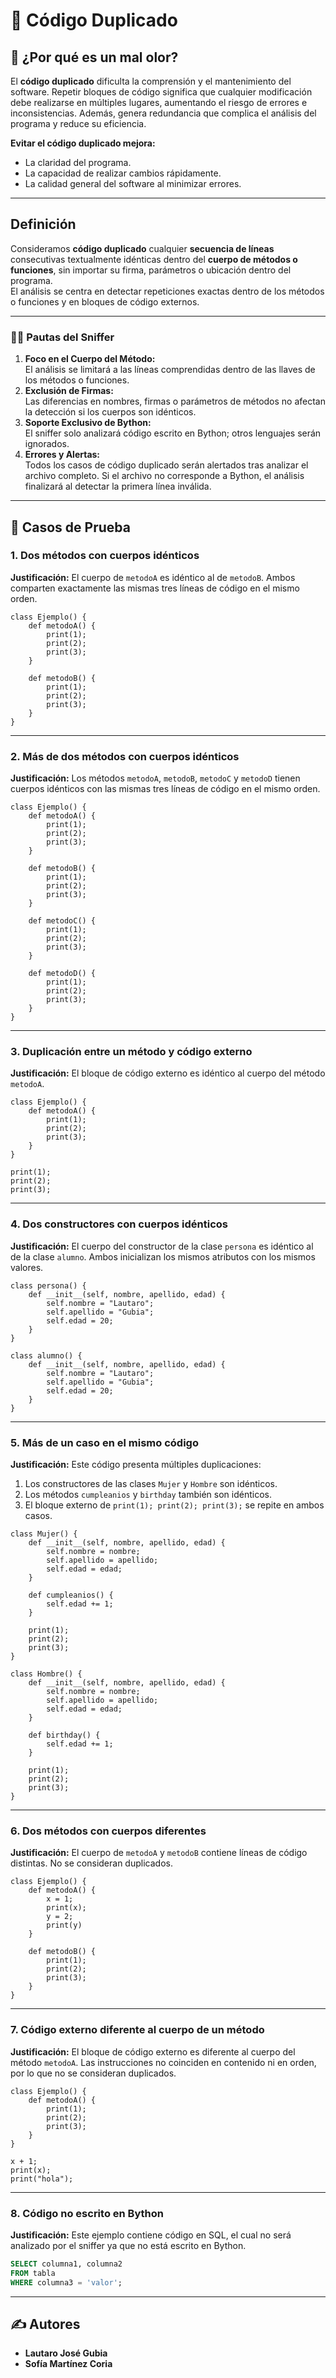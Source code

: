 # 🚨 Código Duplicado  

## 📜 ¿Por qué es un mal olor?  

El **código duplicado** dificulta la comprensión y el mantenimiento del software. Repetir bloques de código significa que cualquier modificación debe realizarse en múltiples lugares, aumentando el riesgo de errores e inconsistencias. Además, genera redundancia que complica el análisis del programa y reduce su eficiencia.  

**Evitar el código duplicado mejora:**  
- La claridad del programa.  
- La capacidad de realizar cambios rápidamente.  
- La calidad general del software al minimizar errores.

---  

## Definición  

Consideramos **código duplicado** cualquier **secuencia de líneas** consecutivas textualmente idénticas dentro del **cuerpo de métodos o funciones**, sin importar su firma, parámetros o ubicación dentro del programa.  
El análisis se centra en detectar repeticiones exactas dentro de los métodos o funciones y en bloques de código externos.

---  

### 🧑‍💻 Pautas del Sniffer  

1. **Foco en el Cuerpo del Método:**  
   El análisis se limitará a las líneas comprendidas dentro de las llaves de los métodos o funciones.  
2. **Exclusión de Firmas:**  
   Las diferencias en nombres, firmas o parámetros de métodos no afectan la detección si los cuerpos son idénticos.  
3. **Soporte Exclusivo de Bython:**  
   El sniffer solo analizará código escrito en Bython; otros lenguajes serán ignorados.  
4. **Errores y Alertas:**  
   Todos los casos de código duplicado serán alertados tras analizar el archivo completo. Si el archivo no corresponde a Bython, el análisis finalizará al detectar la primera línea inválida.

---  

## 🧪 Casos de Prueba  

### **1. Dos métodos con cuerpos idénticos**  

**Justificación:** El cuerpo de `metodoA` es idéntico al de `metodoB`. Ambos comparten exactamente las mismas tres líneas de código en el mismo orden.  

```bython
class Ejemplo() {  
    def metodoA() {  
        print(1);  
        print(2);  
        print(3);  
    }  

    def metodoB() {  
        print(1);  
        print(2);  
        print(3);  
    }  
}  
```

---  

### **2. Más de dos métodos con cuerpos idénticos**  

**Justificación:** Los métodos `metodoA`, `metodoB`, `metodoC` y `metodoD` tienen cuerpos idénticos con las mismas tres líneas de código en el mismo orden.  

```bython
class Ejemplo() {  
    def metodoA() {  
        print(1);  
        print(2);  
        print(3);  
    }  

    def metodoB() {  
        print(1);  
        print(2);  
        print(3);  
    }  

    def metodoC() {  
        print(1);  
        print(2);  
        print(3);  
    }  

    def metodoD() {  
        print(1);  
        print(2);  
        print(3);  
    }  
}  
```

---  

### **3. Duplicación entre un método y código externo**  

**Justificación:** El bloque de código externo es idéntico al cuerpo del método `metodoA`.  

```bython
class Ejemplo() {  
    def metodoA() {  
        print(1);  
        print(2);  
        print(3);  
    }  
}  

print(1);  
print(2);  
print(3);  
```

---  

### **4. Dos constructores con cuerpos idénticos**  

**Justificación:** El cuerpo del constructor de la clase `persona` es idéntico al de la clase `alumno`. Ambos inicializan los mismos atributos con los mismos valores.  

```bython
class persona() {  
    def __init__(self, nombre, apellido, edad) {  
        self.nombre = "Lautaro";  
        self.apellido = "Gubia";  
        self.edad = 20;  
    }  
}  

class alumno() {  
    def __init__(self, nombre, apellido, edad) {  
        self.nombre = "Lautaro";  
        self.apellido = "Gubia";  
        self.edad = 20;  
    }  
}  
```

---  

### **5. Más de un caso en el mismo código**  

**Justificación:** Este código presenta múltiples duplicaciones:  
1. Los constructores de las clases `Mujer` y `Hombre` son idénticos.  
2. Los métodos `cumpleanios` y `birthday` también son idénticos.  
3. El bloque externo de `print(1); print(2); print(3);` se repite en ambos casos.  

```bython
class Mujer() {  
    def __init__(self, nombre, apellido, edad) {  
        self.nombre = nombre;  
        self.apellido = apellido;  
        self.edad = edad;  
    }  

    def cumpleanios() {  
        self.edad += 1;  
    }  

    print(1);  
    print(2);  
    print(3);  
}  

class Hombre() {  
    def __init__(self, nombre, apellido, edad) {  
        self.nombre = nombre;  
        self.apellido = apellido;  
        self.edad = edad;  
    }  

    def birthday() {  
        self.edad += 1;  
    }  

    print(1);  
    print(2);  
    print(3);  
}  
```
---  

### **6. Dos métodos con cuerpos diferentes**  

**Justificación:** El cuerpo de `metodoA` y `metodoB` contiene líneas de código distintas. No se consideran duplicados.  

```bython
class Ejemplo() {  
    def metodoA() {  
        x = 1;  
        print(x);  
        y = 2;
        print(y)  
    }  

    def metodoB() {  
        print(1);  
        print(2);  
        print(3);  
    }  
}  
```  
---

### **7. Código externo diferente al cuerpo de un método** 

**Justificación:** El bloque de código externo es diferente al cuerpo del método `metodoA`. Las instrucciones no coinciden en contenido ni en orden, por lo que no se consideran duplicados.  

```bython
class Ejemplo() {  
    def metodoA() {  
        print(1);  
        print(2);  
        print(3);  
    }  
}  

x + 1; 
print(x);  
print("hola");  
```

---  

### **8. Código no escrito en Bython**  

**Justificación:** Este ejemplo contiene código en SQL, el cual no será analizado por el sniffer ya que no está escrito en Bython.  

```SQL  
SELECT columna1, columna2  
FROM tabla  
WHERE columna3 = 'valor';  
```  

---  

## ✍️ Autores  

- **Lautaro José Gubia**  
- **Sofía Martínez Coria**